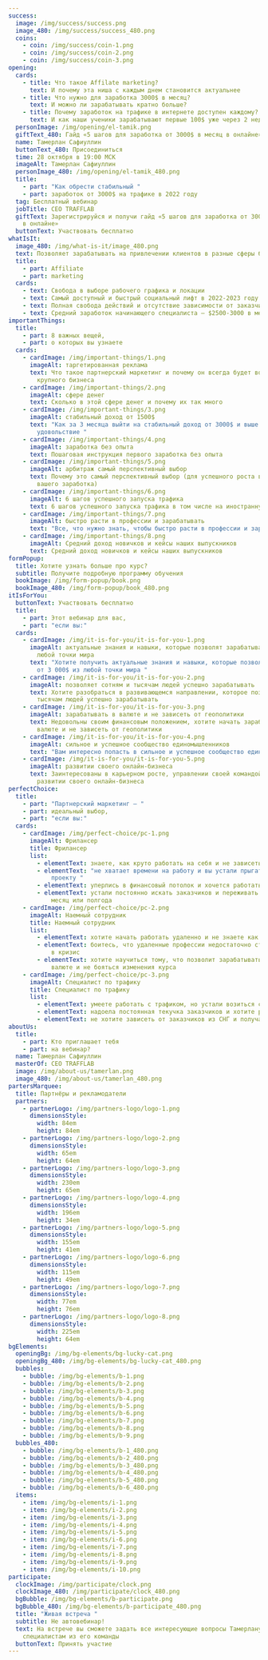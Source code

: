 ```yaml
---
success:
  image: /img/success/success.png
  image_480: /img/success/success_480.png
  coins:
    - coin: /img/success/coin-1.png
    - coin: /img/success/coin-2.png
    - coin: /img/success/coin-3.png
opening:
  cards:
    - title: Что такое Affilate marketing?
      text: И почему эта ниша с каждым днем становится актуальнее
    - title: Что нужно для заработка 3000$ в месяц?
      text: И можно ли зарабатывать кратно больше?
    - title: Почему заработок на трафике в интернете доступен каждому?
      text: И как наши ученики зарабатывают первые 100$ уже через 2 недели
  personImage: /img/opening/el-tamik.png
  giftText_480: Гайд «5 шагов для заработка от 3000$ в месяц в онлайне»
  name: Тамерлан Сафиуллин
  buttonText_480: Присоединиться
  time: 28 октября в 19:00 МСК
  imageAlt: Тамерлан Сафиуллин
  personImage_480: /img/opening/el-tamik_480.png
  title:
    - part: "Как обрести стабильный "
    - part: заработок от 3000$ на трафике в 2022 году
  tag: Бесплатный вебинар
  jobTitle: CEO TRAFFLAB
  giftText: Зарегистрируйся и получи гайд «5 шагов для заработка от 3000$ в месяц
    в онлайне»
  buttonText: Участвовать бесплатно
whatIsIt:
  image_480: /img/what-is-it/image_480.png
  text: Позволяет зарабатывать на привлечении клиентов в разные сферы бизнеса
  title:
    - part: Affiliate
    - part: marketing
  cards:
    - text: Свобода в выборе рабочего графика и локации
    - text: Самый доступный и быстрый социальный лифт в 2022-2023 году!
    - text: Полная свобода действий и отсутствие зависимости от заказчиков
    - text: Средний заработок начинающего специалиста – $2500-3000 в месяц
importantThings:
  title:
    - part: 8 важных вещей,
    - part: о которых вы узнаете
  cards:
    - cardImage: /img/important-things/1.png
      imageAlt: таргетированная реклама
      text: Что такое партнерский маркетинг и почему он всегда будет востребован у
        крупного бизнеса
    - cardImage: /img/important-things/2.png
      imageAlt: сфере денег
      text: Сколько в этой сфере денег и почему их так много
    - cardImage: /img/important-things/3.png
      imageAlt: стабильный доход от 1500$
      text: "Как за 3 месяца выйти на стабильный доход от 3000$ и выше и работать в
        удовольствие "
    - cardImage: /img/important-things/4.png
      imageAlt: заработка без опыта
      text: Пошаговая инструкция первого заработка без опыта
    - cardImage: /img/important-things/5.png
      imageAlt: арбитраж самый перспективный выбор
      text: Почему это самый перспективный выбор (для успешного роста в профессии и
        вашего заработка)
    - cardImage: /img/important-things/6.png
      imageAlt: 6 шагов успешного запуска трафика
      text: 6 шагов успешного запуска трафика в том числе на иностранную аудиторию
    - cardImage: /img/important-things/7.png
      imageAlt: быстро расти в профессии и зарабатывать
      text: "Все, что нужно знать, чтобы быстро расти в профессии и зарабатывать "
    - cardImage: /img/important-things/8.png
      imageAlt: Средний доход новичков и кейсы наших выпускников
      text: Средний доход новичков и кейсы наших выпускников
formPopup:
  title: Хотите узнать больше про курс?
  subtitle: Получите подробную программу обучения
  bookImage: /img/form-popup/book.png
  bookImage_480: /img/form-popup/book_480.png
itIsForYou:
  buttonText: Участвовать бесплатно
  title:
    - part: Этот вебинар для вас,
    - part: "если вы:"
  cards:
    - cardImage: /img/it-is-for-you/it-is-for-you-1.png
      imageAlt: актуальные знания и навыки, которые позволят зарабатывать от 3 000$ из
        любой точки мира
      text: "Хотите получить актуальные знания и навыки, которые позволят зарабатывать
        от 3 000$ из любой точки мира "
    - cardImage: /img/it-is-for-you/it-is-for-you-2.png
      imageAlt: позволяет сотням и тысячам людей успешно зарабатывать
      text: Хотите разобраться в развивающемся направлении, которое позволяет сотням и
        тысячам людей успешно зарабатывать
    - cardImage: /img/it-is-for-you/it-is-for-you-3.png
      imageAlt: зарабатывать в валюте и не зависеть от геополитики
      text: Недовольны своим финансовым положением, хотите начать зарабатывать в
        валюте и не зависеть от геополитики
    - cardImage: /img/it-is-for-you/it-is-for-you-4.png
      imageAlt: сильное и успешное сообщество единомышленников
      text: "Вам интересно попасть в сильное и успешное сообщество единомышленников "
    - cardImage: /img/it-is-for-you/it-is-for-you-5.png
      imageAlt: развитии своего онлайн-бизнеса
      text: Заинтересованы в карьерном росте, управлении своей командой людей и
        развитии своего онлайн-бизнеса
perfectChoice:
  title:
    - part: "Партнерский маркетинг – "
    - part: идеальный выбор,
    - part: "если вы:"
  cards:
    - cardImage: /img/perfect-choice/pc-1.png
      imageAlt: Фрилансер
      title: Фрилансер
      list:
        - elementText: знаете, как круто работать на себя и не зависеть от начальника
        - elementText: "не хватает времени на работу и вы устали прыгать от проекта к
            проекту "
        - elementText: уперлись в финансовый потолок и хочется работать в удовольствие
        - elementText: устали постоянно искать заказчиков и переживать о заработке через
            месяц или полгода
    - cardImage: /img/perfect-choice/pc-2.png
      imageAlt: Наемный сотрудник
      title: Наемный сотрудник
      list:
        - elementText: хотите начать работать удаленно и не знаете как
        - elementText: боитесь, что удаленные профессии недостаточно стабильные - особенно
            в кризис
        - elementText: хотите научиться тому, что позволит зарабатывать тысячи долларов в
            валюте и не бояться изменения курса
    - cardImage: /img/perfect-choice/pc-3.png
      imageAlt: Специалист по трафику
      title: Специалист по трафику
      list:
        - elementText: умеете работать с трафиком, но устали возиться с заказчиками
        - elementText: надоела постоянная текучка заказчиков и хотите работать на себя
        - elementText: не хотите зависеть от заказчиков из СНГ и получать зарплату в рублях
aboutUs:
  title:
    - part: Кто приглашает тебя
    - part: на вебинар?
  name: Тамерлан Сафиуллин
  masterOf: CEO TRAFFLAB
  image: /img/about-us/tamerlan.png
  image_480: /img/about-us/tamerlan_480.png
partersMarquee:
  title: Партнёры и рекламодатели
  partners:
    - partnerLogo: /img/partners-logo/logo-1.png
      dimensionsStyle:
        width: 84em
        height: 84em
    - partnerLogo: /img/partners-logo/logo-2.png
      dimensionsStyle:
        width: 65em
        height: 64em
    - partnerLogo: /img/partners-logo/logo-3.png
      dimensionsStyle:
        width: 230em
        height: 65em
    - partnerLogo: /img/partners-logo/logo-4.png
      dimensionsStyle:
        width: 196em
        height: 34em
    - partnerLogo: /img/partners-logo/logo-5.png
      dimensionsStyle:
        width: 155em
        height: 41em
    - partnerLogo: /img/partners-logo/logo-6.png
      dimensionsStyle:
        width: 115em
        height: 49em
    - partnerLogo: /img/partners-logo/logo-7.png
      dimensionsStyle:
        width: 77em
        height: 76em
    - partnerLogo: /img/partners-logo/logo-8.png
      dimensionsStyle:
        width: 225em
        height: 64em
bgElements:
  openingBg: /img/bg-elements/bg-lucky-cat.png
  openingBg_480: /img/bg-elements/bg-lucky-cat_480.png
  bubbles:
    - bubble: /img/bg-elements/b-1.png
    - bubble: /img/bg-elements/b-2.png
    - bubble: /img/bg-elements/b-3.png
    - bubble: /img/bg-elements/b-4.png
    - bubble: /img/bg-elements/b-5.png
    - bubble: /img/bg-elements/b-6.png
    - bubble: /img/bg-elements/b-7.png
    - bubble: /img/bg-elements/b-8.png
    - bubble: /img/bg-elements/b-9.png
  bubbles_480:
    - bubble: /img/bg-elements/b-1_480.png
    - bubble: /img/bg-elements/b-2_480.png
    - bubble: /img/bg-elements/b-3_480.png
    - bubble: /img/bg-elements/b-4_480.png
    - bubble: /img/bg-elements/b-5_480.png
    - bubble: /img/bg-elements/b-6_480.png
  items:
    - item: /img/bg-elements/i-1.png
    - item: /img/bg-elements/i-2.png
    - item: /img/bg-elements/i-3.png
    - item: /img/bg-elements/i-4.png
    - item: /img/bg-elements/i-5.png
    - item: /img/bg-elements/i-6.png
    - item: /img/bg-elements/i-7.png
    - item: /img/bg-elements/i-8.png
    - item: /img/bg-elements/i-9.png
    - item: /img/bg-elements/i-10.png
participate:
  clockImage: /img/participate/clock.png
  clockImage_480: /img/participate/clock_480.png
  bgBubble: /img/bg-elements/b-participate.png
  bgBubble_480: /img/bg-elements/b-participate_480.png
  title: "Живая встреча "
  subtitle: Не автовебинар!
  text: На встрече вы сможете задать все интересующие вопросы Тамерлану и
    специалистам из его команды
  buttonText: Принять участие
---
```

